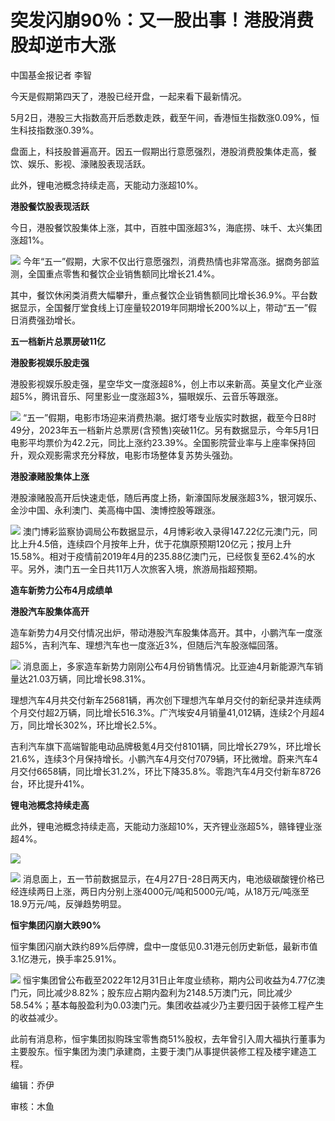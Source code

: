 # 突发闪崩90％：又一股出事！港股消费股却逆市大涨

中国基金报记者 李智

今天是假期第四天了，港股已经开盘，一起来看下最新情况。

5月2日，港股三大指数高开后悉数走跌，截至午间，香港恒生指数涨0.09%，恒生科技指数涨0.39%。

盘面上，科技股普遍高开。因五一假期出行意愿强烈，港股消费股集体走高，餐饮、娱乐、影视、濠赌股表现活跃。

此外，锂电池概念持续走高，天能动力涨超10%。

**港股餐饮股表现活跃**

今日，港股餐饮股集体上涨，其中，百胜中国涨超3%，海底捞、味千、太兴集团涨超1%。

![](https://inews.gtimg.com/newsapp_bt/0/15787998223/1000)
今年“五一”假期，大家不仅出行意愿强烈，消费热情也非常高涨。据商务部监测，全国重点零售和餐饮企业销售额同比增长21.4%。

其中，餐饮休闲类消费大幅攀升，重点餐饮企业销售额同比增长36.9%。平台数据显示，全国餐厅堂食线上订座量较2019年同期增长200%以上，带动“五一”假日消费强劲增长。

**五一档新片总票房破11亿**

**港股影视娱乐股走强**

港股影视娱乐股走强，星空华文一度涨超8%，创上市以来新高。英皇文化产业涨超5%，腾讯音乐、阿里影业一度涨超3%，猫眼娱乐、云音乐等跟涨。

![](https://inews.gtimg.com/newsapp_bt/0/15787998224/1000)
“五一”假期，电影市场迎来消费热潮。据灯塔专业版实时数据，截至今日8时49分，2023年五一档新片总票房(含预售)突破11亿。另有数据显示，今年5月1日电影平均票价为42.2元，同比上涨约23.39%。全国影院营业率与上座率保持回升，观众观影需求充分释放，电影市场整体复苏势头强劲。

**港股濠赌股集体上涨**

港股濠赌股高开后快速走低，随后再度上扬，新濠国际发展涨超3%，银河娱乐、金沙中国、永利澳门、美高梅中国、澳博控股等跟涨。

![](https://inews.gtimg.com/newsapp_bt/0/15787998225/1000)
澳门博彩监察协调局公布数据显示，4月博彩收入录得147.22亿元澳门元，同比上升4.5倍，连续四个月按年上升，优于花旗原预期120亿元；按月上升15.58%。相对于疫情前2019年4月的235.88亿澳门元，已经恢复至62.4%的水平。另外，澳门五一全日共11万人次旅客入境，旅游局指超预期。

**造车新势力公布4月成绩单**

**港股汽车股集体高开**

造车新势力4月交付情况出炉，带动港股汽车股集体高开。其中，小鹏汽车一度涨超5%，吉利汽车、理想汽车也一度涨近3%，但随后汽车股涨幅回落。

![](https://inews.gtimg.com/newsapp_bt/0/15787998272/1000)
消息面上，多家造车新势力刚刚公布4月份销售情况。比亚迪4月新能源汽车销量达21.03万辆，同比增长98.31%。

理想汽车4月共交付新车25681辆，再次创下理想汽车单月交付的新纪录并连续两个月交付超2万辆，同比增长516.3%。广汽埃安4月销量41,012辆，连续2个月超4万，同比增长302%，环比增长2.5%。

吉利汽车旗下高端智能电动品牌极氪4月交付8101辆，同比增长279%，环比增长21.6%，连续3个月保持增长。小鹏汽车4月交付7079辆，环比微增。蔚来汽车4月交付6658辆，同比增长31.2%，环比下降35.8%。零跑汽车4月交付新车8726台，环比提升41%。

**锂电池概念持续走高**

此外，锂电池概念持续走高，天能动力涨超10%，天齐锂业涨超5%，赣锋锂业涨超4%。

![](https://inews.gtimg.com/newsapp_bt/0/15787998275/1000)

![](https://inews.gtimg.com/newsapp_bt/0/15787998277/1000)
消息面上，五一节前数据显示，在4月27日-28日两天内，电池级碳酸锂价格已经连续两日上涨，两日内分别上涨4000元/吨和5000元/吨，从18万元/吨涨至18.9万元/吨，反弹趋势明显。

**恒宇集团闪崩大跌90%**

恒宇集团闪崩大跌约89%后停牌，盘中一度低见0.31港元创历史新低，最新市值3.1亿港元，换手率25.91%。

![](https://inews.gtimg.com/newsapp_bt/0/15787998327/1000)
恒宇集团曾公布截至2022年12月31日止年度业绩称，期内公司收益为4.77亿澳门元，同比减少8.82%；股东应占期内盈利为2148.5万澳门元，同比减少58.54%；基本每股盈利为0.03澳门元。集团收益减少乃主要归因于装修工程产生的收益减少。

此前有消息称，恒宇集团拟购珠宝零售商51%股权，去年曾引入周大福执行董事为主要股东。恒宇集团为澳门承建商，主要于澳门从事提供装修工程及楼宇建造工程。

编辑：乔伊

审核：木鱼

